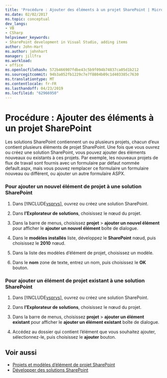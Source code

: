 ```yaml
---
title: 'Procédure : Ajouter des éléments à un projet SharePoint | Microsoft Docs'
ms.date: 02/02/2017
ms.topic: conceptual
dev_langs:
- VB
- CSharp
helpviewer_keywords:
- SharePoint development in Visual Studio, adding items
author: John-Hart
ms.author: johnhart
manager: jillfra
ms.workload:
- office
ms.openlocfilehash: 572b466907fdbe43c5b9f094b74837ca05d1b212
ms.sourcegitcommit: 94b3a052fb1229c7e7f8804b09c1d403385c7630
ms.translationtype: MT
ms.contentlocale: fr-FR
ms.lasthandoff: 04/23/2019
ms.locfileid: "62966950"
---
```

# <a name="how-to-add-items-to-a-sharepoint-project"></a>Procédure : Ajouter des éléments à un projet SharePoint
  Les solutions SharePoint contiennent un ou plusieurs projets, chacun d’eux contient plusieurs éléments de projet SharePoint. Une fois que vous ouvrez ou créez une solution SharePoint, vous pouvez ajouter des éléments nouveaux ou existants à ces projets. Par exemple, les nouveaux projets de flux de travail sont fournis avec un formulaire par défaut nommée default.aspx, mais vous pouvez remplacer ce formulaire un formulaire nouveau ou différent, ou ajouter un autre formulaire ASPX.

### <a name="to-add-a-new-project-item-to-a-sharepoint-solution"></a>Pour ajouter un nouvel élément de projet à une solution SharePoint

1. Dans [!INCLUDE[vsprvs](../sharepoint/includes/vsprvs-md.md)], ouvrez ou créez une solution SharePoint.

2. Dans **l’Explorateur de solutions**, choisissez le nœud du projet.

3. Dans la barre de menus, choisissez **projet** > **ajouter un nouvel élément** pour afficher le **ajouter un nouvel élément** boîte de dialogue.

4. Dans le **modèles installés** liste, développez le **SharePoint** nœud, puis choisissez le **2010** nœud.

5. Dans la liste des modèles d’élément de projet, choisissez un modèle.

6. Dans le **nom** zone de texte, entrez un nom, puis choisissez le **OK** bouton.

### <a name="to-add-an-existing-project-item-to-a-sharepoint-solution"></a>Pour ajouter un élément de projet existant à une solution SharePoint

1. Dans [!INCLUDE[vsprvs](../sharepoint/includes/vsprvs-md.md)], ouvrez ou créez une solution SharePoint.

2. Dans **l’Explorateur de solutions**, choisissez le nœud du projet.

3. Dans la barre de menus, choisissez **projet** > **ajouter un élément existant** pour afficher le **ajouter un élément existant** boîte de dialogue.

4. Accédez au dossier qui contient l’élément que vous souhaitez ajouter, sélectionnez-le, puis choisissez le **ajouter** bouton.

## <a name="see-also"></a>Voir aussi
- [Projets et modèles d’élément de projet SharePoint](../sharepoint/sharepoint-project-and-project-item-templates.md)
- [Développer des solutions SharePoint](../sharepoint/developing-sharepoint-solutions.md)
